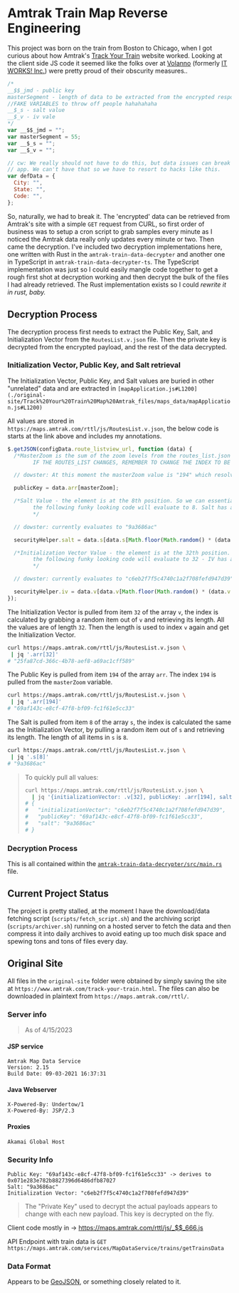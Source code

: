 # Amtrak Train Map Reverse Engineering

This project was born on the train from Boston to Chicago, when I got curious about how Amtrak's
[Track Your Train](https://www.amtrak.com/track-your-train.html) website worked. Looking at the
client side JS code it seemed like the folks over at [Volanno](https://www.volanno.com/) (formerly
[IT WORKS! Inc.](http://www.itworksdc.com/)) were pretty proud of their obscurity measures..

```js
/*
__$$_jmd - public key
masterSegment - length of data to be extracted from the encrypted response - 55 is just a fake
//FAKE VARIABLES to throw off people hahahahaha
__$_s - salt value
__$_v - iv vale
*/
var __$$_jmd = "";
var masterSegment = 55;
var __$_s = "";
var __$_v = "";

// cw: We really should not have to do this, but data issues can break the entire
// app. We can't have that so we have to resort to hacks like this.
var defData = {
  City: "",
  State: "",
  Code: "",
};
```

So, naturally, we had to break it. The 'encrypted' data can be retrieved from Amtrak's site with a
simple `GET` request from CURL, so first order of business was to setup a cron script to grab
samples every minute as I noticed the Amtrak data really only updates every minute or two. Then came
the decryption. I've included two decryption implementations here, one written with Rust in the
`amtrak-train-data-decrypter` and another one in TypeScript in `amtrak-train-data-decrypter-ts`. The
TypeScript implementation was just so I could easily mangle code together to get a rough first shot
at decryption working and then decrypt the bulk of the files I had already retrieved. The Rust
implementation exists so I could _rewrite it in rust, baby._

## Decryption Process

The decryption process first needs to extract the Public Key, Salt, and Initialization Vector from
the `RoutesList.v.json` file. Then the private key is decrypted from the encrypted payload, and the
rest of the data decrypted.

### Initialization Vector, Public Key, and Salt retrieval

The Initialization Vector, Public Key, and Salt values are buried in other "unrelated" data and are
extracted in
`[mapApplication.js#L1200](./original-site/Track%20Your%20Train%20Map%20Amtrak_files/maps_data/mapApplication.js#L1200)`

All values are stored in `https://maps.amtrak.com/rttl/js/RoutesList.v.json`, the below code is
starts at the link above and includes my annotations.

```js
$.getJSON(configData.route_listview_url, function (data) {
  /*MasterZoom is the sum of the zoom levels from the routes_list.json file. That is the index in the routesList.v.json -> arr array where we have the public key stored. 
		IF THE ROUTES_LIST CHANGES, REMEMBER TO CHANGE THE INDEX TO BE CORRECT */

  // dowster: At this moment the masterZoom value is "194" which resolves to key guid "69af143c-e8cf-47f8-bf09-fc1f61e5cc33"

  publicKey = data.arr[masterZoom];

  /*Salt Value - the element is at the 8th position. So we can essentially pick any number from 0-100 (length of the s array in the file), get the length of the element, and then go to that index
		the following funky looking code will evaluate to 8. Salt has a length of 8
		*/

  // dowster: currently evaluates to "9a3686ac"

  securityHelper.salt = data.s[data.s[Math.floor(Math.random() * (data.s.length + 1))].length];

  /*Initialization Vector Value - the element is at the 32th position. So we can essentially pick any number from 0-100 (length of the IV array in the file), get the length of the element, and then go to that index
		the following funky looking code will evaluate to 32 - IV has a length of 32		
		*/

  // dowster: currently evaluates to "c6eb2f7f5c4740c1a2f708fefd947d39"

  securityHelper.iv = data.v[data.v[Math.floor(Math.random() * (data.v.length + 1))].length];
});
```

The Initialization Vector is pulled from item `32` of the array `v`, the index is calculated by
grabbing a random item out of `v` and retrieving its length. All the values are of length `32`. Then
the length is used to index `v` again and get the Initialization Vector.

```bash
curl https://maps.amtrak.com/rttl/js/RoutesList.v.json \
 | jq '.arr[32]'
# "25fa87cd-366c-4b78-aef8-a69ac1cff589"
```

The Public Key is pulled from item `194` of the array `arr`. The index `194` is pulled from the
`masterZoom` variable.

```bash
curl https://maps.amtrak.com/rttl/js/RoutesList.v.json \
 | jq '.arr[194]'
# "69af143c-e8cf-47f8-bf09-fc1f61e5cc33"
```

The Salt is pulled from item `8` of the array `s`, the index is calculated the same as the
Initialization Vector, by pulling a random item out of `s` and retrieving its length. The length of
all items in `s` is `8`.

```bash
curl https://maps.amtrak.com/rttl/js/RoutesList.v.json \
 | jq '.s[8]'
# "9a3686ac"
```

> To quickly pull all values:
>
> ```bash
> curl https://maps.amtrak.com/rttl/js/RoutesList.v.json \
>   | jq '{initializationVector: .v[32], publicKey: .arr[194], salt: .s[8]}'
> # {
> #   "initializationVector": "c6eb2f7f5c4740c1a2f708fefd947d39",
> #   "publicKey": "69af143c-e8cf-47f8-bf09-fc1f61e5cc33",
> #   "salt": "9a3686ac"
> # }
> ```

### Decryption Process

This is all contained within the
[`amtrak-train-data-decrypter/src/main.rs`](./amtrak-train-data-decrypter/src/main.rs) file.

## Current Project Status

The project is pretty stalled, at the moment I have the download/data fetching script
(`scripts/fetch_script.sh`) and the archiving script (`scripts/archiver.sh`) running on a hosted
server to fetch the data and then compress it into daily archives to avoid eating up too much disk
space and spewing tons and tons of files every day.

## Original Site

All files in the `original-site` folder were obtained by simply saving the site at
`https://www.amtrak.com/track-your-train.html`. The files can also be downloaded in plaintext from
`https://maps.amtrak.com/rttl/`.

### Server info

> As of 4/15/2023

#### JSP service

```
Amtrak Map Data Service
Version: 2.15
Build Date: 09-03-2021 16:37:31
```

#### Java Webserver

```
X-Powered-By: Undertow/1
X-Powered-By: JSP/2.3
```

#### Proxies

```
Akamai Global Host
```

### Security Info

```
Public Key: "69af143c-e8cf-47f8-bf09-fc1f61e5cc33" -> derives to 0x071e283e782b8827396d6486dfb87027
Salt: "9a3686ac"
Initialization Vector: "c6eb2f7f5c4740c1a2f708fefd947d39"
```

> The "Private Key" used to decrypt the actual payloads appears to change with each new payload.
> This key is decrypted on the fly.

Client code mostly in -> <https://maps.amtrak.com/rttl/js/_$$_666.js>

API Endpoint with train data is
`GET https://maps.amtrak.com/services/MapDataService/trains/getTrainsData`

### Data Format

Appears to be [GeoJSON](https://datatracker.ietf.org/doc/html/rfc7946), or something closely related
to it.
